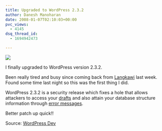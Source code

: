 ```yaml
---
title: Upgraded to WordPress 2.3.2
author: Danesh Manoharan
date: 2008-01-07T02:10:03+00:00
pvc_views:
  - 4145
dsq_thread_id:
  - 1694942473

---
```

![](http://img212.imageshack.us/img212/1458/wp20squarebuttonhm5.gif)

I finally upgraded to WordPress version 2.3.2.

Been really tired and busy since coming back from [Langkawi][1] last week. Found some time last night so this was the first thing I did.

WordPress 2.3.2 is a security release which fixes a hole that allows attackers to access your [drafts][2] and also attain your database structure information through [error messages][3].

Better patch up quick!!

Source: [WordPress Dev][4]

 [1]: /posts/yearly-pilgrimage/
 [2]: http://trac.wordpress.org/ticket/5487
 [3]: http://trac.wordpress.org/ticket/5473
 [4]: http://wordpress.org/development/2007/12/wordpress-232/